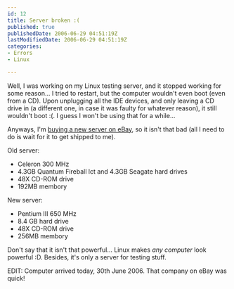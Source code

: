 ```yaml
---
id: 12
title: Server broken :(
published: true
publishedDate: 2006-06-29 04:51:19Z
lastModifiedDate: 2006-06-29 04:51:19Z
categories:
- Errors
- Linux

---
```


Well, I was working on my Linux testing server, and it stopped working for some reason... I tried to restart, but the computer wouldn't even boot (even from a CD). Upon unplugging all the IDE devices, and only leaving a CD drive in (a different one, in case it was faulty for whatever reason), it still wouldn't boot :(. I guess I won't be using that for a while...

Anyways, I'm [buying a new server on eBay](http://cgi.ebay.com.au/ws/eBayISAPI.dll?ViewItem&item=260000403990), so it isn't that bad (all I need to do is wait for it to get shipped to me).

Old server:

* Celeron 300 MHz
* 4.3GB Quantum Fireball lct and 4.3GB Seagate hard drives
* 48X CD-ROM drive
* 192MB membory

New server:

* Pentium III 650 MHz
* 8.4 GB hard drive
* 48X CD-ROM drive
* 256MB membory

Don't say that it isn't that powerful... Linux makes *any computer* look powerful :D. Besides, it's only a server for testing stuff.

EDIT: Computer arrived today, 30th June 2006. That company on eBay was quick!

